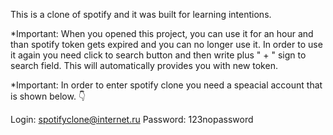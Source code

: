 This is a clone of spotify and it was built for learning intentions.

*Important: When you opened this project, you can use it for an hour and than spotify token gets expired and you can no longer use it. In order to use it again you need click to search button and then write plus " + " sign to search field. This will automatically provides you with new token. 

*Important: In order to enter spotify clone you need a speacial account that is shown below. 👇

Login: spotifyclone@internet.ru
Password: 123nopassword
